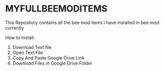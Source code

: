 # MYFULLBEEMODITEMS
This Repository contains all the bee mod items i have installed in bee mod currently

How to Install:
1. Download Text file
2. Open Text File
3. Copy And Paste Google Drive Link
4. Download Files in Google Drive Folder
